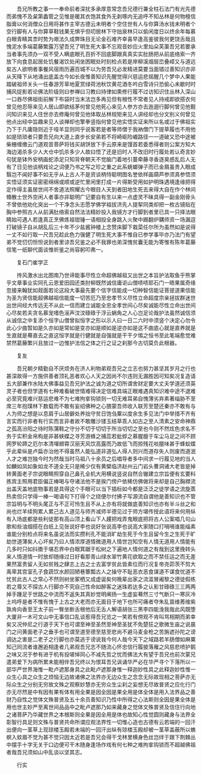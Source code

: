 <!-- { "loadSidebar": true } -->
　　吾兄所教之事一一奉命前者深扰多承厚意常念吾兄德行兼全柱石法门有光先德而弟愧不及枲第蠡管之见惟是暖其衣饱其食外无剥啄内无追呼不知丛林是何物檀信脂膏以何消僧众日用将甚作主宰古德云未明者个空住世有人与你算汤水钱未明者个空行脚有人与你算草鞋钱果无惧乎但叨居林下守拙泉林只以偷闲度日以终余年每慕白眼青睛其柰时势为艰法久成弊珠目无论金石难齐幸喜早逢高鉴彼我何更饶舌哉且愧泥水多端葛藤繁露万望吾兄了明生死大事不忘观音妙应火里灿朵芙蕖吾兄若要承当者事先须办一双不受人瞒底眼孔百折不回底脚跟真真实实肚肠把从前底络索一齐放下向食息起居处饥餐渴饮处闲坐困眠处时刻检点若是岸柳溪烟层峦叠嶂又与道远矣古人欲明者事餐风宿雨历遍百城不以为劳吾兄必发精进莫要当面错过善知识亦非从天降下从地涌出底盖古今如长夜惟善知识先醒觉得兴慈运悲摇醒几个梦中人果能踏破祖师关头一任春游芳草地夏赏绿荷池秋饮黄花酒冬吟白雪诗只恐偷心未歇时时捕风捉影若论佛法阶级则曰参禅曰习教曰持律如熏修行履不过访知识住丛林入深山一口吞尽佛祖街前解下布袋时当末法岂多再见但有根性不常者见人持戒即欲搭衣何曾见他忍辱来见人居山即欲结茅何曾见他死心来见人参方亦去迤逦行脚何曾见他觐问知识来见人住世亦去修庵何曾见他体取丛林规矩来见人讲经却也分文别义何曾见他点出经中旨趣来见人谈禅却也擎拳竖指何曾见他实悟实证来所以名或过于佛祖实乃下于凡庸隐则近于哑羊显则同乎说客若是者等师僧于我衲僧门下提草履也不用他如是琐琐者只要吾兄向大道上直步长安弟若不将崎岖险巇路径一一道破又恐中途被柴栅缠缴云门道观音菩萨将钱买胡饼放下手云原来是馒首若委悉得者则公案方知大海边渴杀多少人大仓中饥杀多少人故曰悟了还是旧时人不改旧时行履处若认奇言妙句犹是钵外安柄画蛇添足只知背脊朝天不觉脑门着地引蔓牵藤寻香逐臭惑乱后人无有了日见他谈柄戏论之词便乃书之写之珍之重之此系蜣螂弹子而已金屑虽贵入眼成翳岂不闻好事不如无乎从上古人不是资谈柄恃聪明图名誉依样画葫芦参须真参悟须实悟证须实证密密绵绵或顺或逆忙里闲里打成一片得斯受用如护明珠遇境逢缘把得定作得主虽居世间不舍道法照耀古今眼目人天到者田地生死去来得大自在作个林间翛散士世外空闲人者事亦非聪明广记要自有生以来一点虚灵不昧具得一副金刚骨头不曾依他劝化突出一个干净念头志愿学佛学祖拔济先人提挈同类却把一枚古镜贴在胸中参照古人从前满肚络索自然法法精妙投入我镜方才行脚到者里已具一只择法眼睛始可遇人若逢真正烹佛炼祖钳锤一语相投全身跳入火聚中踢翻炉韝师资一场漏逗打破镜子自从胡乱后三十年不少盐酱钟楼上念赞床脚下栽菜任尔所为虽然如是说得一丈不如行取一尺吾兄趁此色力强健了明生死大事不惟自已参学事毕亦乃法门有望弟不觉忉忉怛怛说到者里谅吾兄鉴之必不我罪也弟深愧贫囊无能为寄惟有陈年葛藤信笔一纸聊代面谈惟祈鉴之尚容躬叩弗一。

　　复石门崔学正

　　抟风激水出北图南乃世谛能事尽性立命超佛越祖又出世之本旨护法取鱼乎熊掌乎文章事业实同孔云恩爱田园还类肘柳既然诚信庸讵山僧啧啧耶石门一晤果属奇缘忽接来翰犹如觌面若论这段大事最先要个信字信能成一切种智信能证菩提道果信能为圣为贤信能超佛越祖信能度一切苦厄乃至忠孝节义尽性立命超度宗亲拯拔群迷世出世间经大传远无不从此一信而建立诚能全忠全孝世间心尽矣诚能尽性立命出世间心尽矣若夫贪名慕宠嗜色滛声汶汶碌碌于浮云蜗角之人心岂足论哉护法虽然诚信须从诚信之中复添个恒字山僧曾拟恒字之形以示人曰一日二六时中须竖个决定心勿令此心少曲暂如是久亦如是常如是变亦如是顺如是逆亦如是这不曲底心就是直养就是生直就是蓦直去之直这恒字就是行健就是自强就是干干夕惕之恒书至此笔端愈觉难禁然葛藤繁兴且放过一边惟护法信之体之行之证之刹那今古切莫负此根器。

　　复友

　　吾兄朝夕精勤自不厌烦务在济人利物弟观吾兄之立志也努力甚坚其岁月之行也甚深故得一方施供善者顶礼恶者欢心人天之因尚不尔违则无漏胜因可知矣况复造请五大部兼作水陆大佛事益见吾兄护法之诚为道之切所谓舍财定要大丈夫学道还须英灵子者也但学道有七种难看破世情难得决定信难具端正眼难遇真知识难中途不退难必至究竟难兴慈运悲难不为七难拘挛钩锁则一切无难耳弟自愧薄劣弃素著缁胁不至席三年抱璞林下数载而不敢有妄绍佛种之心猥蒙吾师收入联芳至楚还秦亦不敢有与人为师之想是以息肩于山居僻处养拙守贫日饱刍粟以度余生多见法门中举措不齐有言实而行非者有行实而言非者故不敢雕沙镂玉结草乖人如古之至人清素之安命神鼎之孤高汾阳之待时陈蒲鞋之守分不切于切切于所当切切之至也今则不然炫色求名不务于实积金帛构是非甚蛱蝶之寻芳游蜂之捕蕊若蚍蜉之慕腥膻于车尘马足之间不顾网罗轮蹄之厄尔本清墠翅霄汉丽天风饮高露而乃故低飞而掠残花啖膻味甚于蜂蚁蝶乎此辈纵是卢扁亦治他不得虽然人能弘道非道弘人得人则兴而道存失人则废而道泯人才之难岂独今时为然哉当时马祖八十余员之后唱导者多中间求一行履见地的当人如麟如凤如象如龙不道全无只是稀少仅有黄檗临济赵州云门岩头曹洞诸大老皆是掉转黄面老子宗说眼睛照穿自己鼻孔全机大用横说竖说自然合辙建立宗旨便有玄要料拣宾主照用君臣偏正棒喝与夺诸法他不是挨门傍户依稀仿佛做将来却是自己胸襟流出盖天盖地底物事若是具得这个手眼可以当下插标如今都是泛泛之徒学语之流旋蒸热卖但只学得一棒一喝语句下打得个之绕便尔付拂子写源流自谓他是善知识也不管宗旨明与不明头尾正与不正可怜生且不从上亦有将就做底善知识也亦有半斗丝之和尚也烂羊续狗累人累己古人道见与师齐减师半德见过于师方堪传授此语将来何用纵有入场底都是些利徒那有高山顶上看山下人趯把戏弄鬼眼底把将古人公案唱几句山歌和些油烟搭在白纸上见张说好李也说好张说高李也说高大家随口打喎喎谁能缁素谁能分别检点将来名虽说法而实攒利孔不能消旷劫生死于今生且留今生之生死于旷劫世道薄矣人心坏矣乃曰人情浓厚道情微道用人情世岂知空有人情无道用人情能有几多时只如抖擞于堪忍界中白眼箕踞于松树之下遍地人情何道之有哉到这里挽转头来人情道情一时放却随缘过日好看那青山绿水翠竹黄花欲取之而不禁任运之而无差果然富贵留人无如贫贱之肆志上古之士去富学贫此皆素位而行况复帝尧茆茨不剪大禹卑其宫室孔子食蔬饮水颜回陋巷簟瓢古人之操守不耻恶衣恶食谋道不谋食忧道不忧贫此古人之常心不然则树坐冢栖又成虚诞矣何晚辈出家之流滥冒阇黎之德徒假练若之尊又不探古人行脚亦不究自己性命如醉客之迷珠若达多之认影甘碌碌三三两两掉手踵足于世路之中流而不返失其真妙觉明阐扬一生虚妄蓦然三寸气断只一寒灰冷土呜呼是者不惟有愧于上古之大老而亦无面目于地下也所可痛者夺朱乱苗维莠维紫孰肯向香至王太子前一臀坐断舌根他后无舌人解语胡张三黑李四能浼我哉此风既堕大厦非一木可文山中无事信口乱谈惹得吾兄览之一笑若有傍观不肯叫骂相期而弟幸矣又况仲尼之行道于天下也可谓至神至圣然至神至圣犹不免楚狂之歌微生亩之说晨门之问黄面老子之垂手也可谓至道至德至慈至悲尚不避马麦金枪之苦旃遮孙陀之谤调达之害是二老子之行脚也亦莫逃于谤说我今何人哉今天下之域路若羊肠僧如麻粟知己同流者谁邂逅相逢者几弟观吾兄志不随流心怀忠信行履披落雁之风慈悲喷护鹅之味又况于参有进于机有投嗟悼同心不减先哲之忧而佛法大有望于吾兄也前次蒙兄遣弟爱下为病所累未能相伴吾兄终以为恨耳吾兄讽诵华严必在华严寻个下落所以一部华严世界海惟一毗卢遮那身具之此毗卢遮那身惟一释迦妙性具之此释迦妙性惟一众生心具之众生之烦恼无边故诸佛之法界亦无边众生之念念无际故现相之菩萨亦无际众生之分别无穷故文殊之观察妙慧亦无穷众生尘刹之妄想无尽故普贤之应化行门亦无尽然是中有因有果有体有用全果是因全因是果全用是体全体是用入法界品之善财乃自性之觉体文殊普贤及五十余员善知识乃性中所得之心法斯则全因是果全体是用也世主妙严至离世间品品中之毗卢遮那乃如来藏身之觉体文殊普贤及信住行向地之诸菩萨乃华藏世界之本根斯则全果是因全用是体也故知心性觉圆则藏身与法界全彰智行具足则文殊与普贤共命所谓应观法界性一切惟心造也古德有云若端的一回汗出便向一茎草上现琼楼玉殿若未端的一回汗出纵有琼楼玉殿却被一茎草盖蔽所以蟭螟入蚊眉不觉为甚不觉只因太近若是吾兄会得干戈林里横身色丝岂绊于跟下荆棘丛中摆手十字无关于口边便可干木随身逢场作戏有何七种之难拘挛钩锁而不超越佛祖者哉吾兄须如山中乱谈以坚其志。

　　行实

